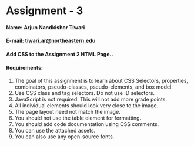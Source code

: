 # Assignment - 3

#### Name: Arjun Nandkishor Tiwari
#### E-mail: tiwari.ar@northeastern.edu 


#### Add CSS to the Assignment 2 HTML Page.. 

#### Requirements:

1. The goal of this assignment is to learn about CSS Selectors, properties, combinators, pseudo-classes, pseudo-elements, and box model.
2. Use CSS class and tag selectors. Do not use ID selectors.
3. JavaScript is not required. This will not add more grade points.
4. All individual elements should look very close to the image.
5. The page layout need not match the image.
6. You should not use the table element for formatting.
7. You should add code documentation using CSS comments.
8. You can use the attached assets.
9. You can also use any open-source fonts.